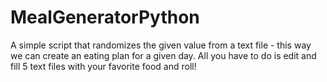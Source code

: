# MealGeneratorPython

A simple script that randomizes the given value from a text file - this way we can create an eating plan for a given day.
All you have to do is edit and fill 5 text files with your favorite food and roll!
